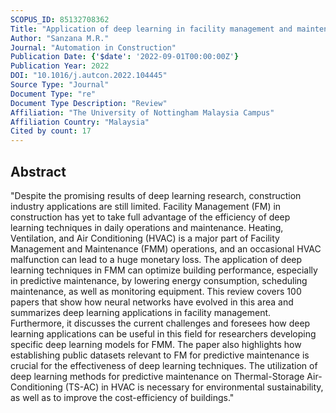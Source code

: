 ```yaml
---
SCOPUS_ID: 85132708362
Title: "Application of deep learning in facility management and maintenance for heating, ventilation, and air conditioning"
Author: "Sanzana M.R."
Journal: "Automation in Construction"
Publication Date: {'$date': '2022-09-01T00:00:00Z'}
Publication Year: 2022
DOI: "10.1016/j.autcon.2022.104445"
Source Type: "Journal"
Document Type: "re"
Document Type Description: "Review"
Affiliation: "The University of Nottingham Malaysia Campus"
Affiliation Country: "Malaysia"
Cited by count: 17
---
```


## Abstract
"Despite the promising results of deep learning research, construction industry applications are still limited. Facility Management (FM) in construction has yet to take full advantage of the efficiency of deep learning techniques in daily operations and maintenance. Heating, Ventilation, and Air Conditioning (HVAC) is a major part of Facility Management and Maintenance (FMM) operations, and an occasional HVAC malfunction can lead to a huge monetary loss. The application of deep learning techniques in FMM can optimize building performance, especially in predictive maintenance, by lowering energy consumption, scheduling maintenance, as well as monitoring equipment. This review covers 100 papers that show how neural networks have evolved in this area and summarizes deep learning applications in facility management. Furthermore, it discusses the current challenges and foresees how deep learning applications can be useful in this field for researchers developing specific deep learning models for FMM. The paper also highlights how establishing public datasets relevant to FM for predictive maintenance is crucial for the effectiveness of deep learning techniques. The utilization of deep learning methods for predictive maintenance on Thermal-Storage Air-Conditioning (TS-AC) in HVAC is necessary for environmental sustainability, as well as to improve the cost-efficiency of buildings."
